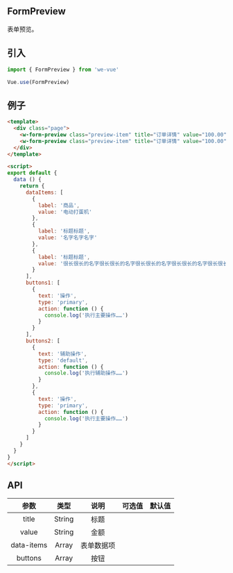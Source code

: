 FormPreview
---
表单预览。

## 引入

```js
import { FormPreview } from 'we-vue'

Vue.use(FormPreview)
```

## 例子

```html
<template>
  <div class="page">
    <w-form-preview class="preview-item" title="订单详情" value="100.00" :dataItems="dataItems" :buttons="buttons1"/>
    <w-form-preview class="preview-item" title="订单详情" value="100.00" :dataItems="dataItems" :buttons="buttons2"/>
  </div>
</template>

<script>
export default {
  data () {
    return {
      dataItems: [
        {
          label: '商品',
          value: '电动打蛋机'
        },
        {
          label: '标题标题',
          value: '名字名字名字'
        },
        {
          label: '标题标题',
          value: '很长很长的名字很长很长的名字很长很长的名字很长很长的名字很长很长的名字'
        }
      ],
      buttons1: [
        {
          text: '操作',
          type: 'primary',
          action: function () {
            console.log('执行主要操作……')
          }
        }
      ],
      buttons2: [
        {
          text: '辅助操作',
          type: 'default',
          action: function () {
            console.log('执行辅助操作……')
          }
        },
        {
          text: '操作',
          type: 'primary',
          action: function () {
            console.log('执行主要操作……')
          }
        }
      ]
    }
  }
}
</script>
```

## API

|   参数   |   类型    |   说明   | 可选值  |  默认值  |
| :----: | :-----: | :----: | :--: | :---: |
| title  | String  |  标题   |      |   |
| value  | String  |  金额   |      |   |
| data-items  | Array  |  表单数据项   |      |   |
| buttons  | Array  |  按钮   |      |   |
